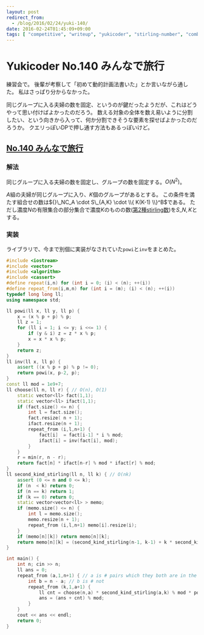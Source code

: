 ```yaml
---
layout: post
redirect_from:
  - /blog/2016/02/24/yuki-140/
date: 2016-02-24T01:45:09+09:00
tags: [ "competitive", "writeup", "yukicoder", "stirling-number", "combination" ]
---
```


# Yukicoder No.140 みんなで旅行

練習会で。
後輩が考察して「初めて動的計画法書いた」とか言いながら通した。
私はさっぱり分からなかった。

同じグループに入る夫婦の数を固定、というのが鍵だったようだが、これはどうやって思い付けばよかったのだろう。
数える対象の全体を数え易いように分割したい、という向きから入って、何か分割できそうな要素を探せばよかったのだろうか。
クエリっぽいDPで押し通す方法もあるっぽいけど。

## [No.140 みんなで旅行](http://yukicoder.me/problems/251)

### 解法

同じグループに入る夫婦の数を固定し、グループの数を固定する。$O(N^2)$。

$A$組の夫婦が同じグループに入り、$K$個のグループがあるとする。
この条件を満たす組合せの数は${}\_NC_A \cdot S\_{A,K} \cdot \\{ K(K-1) \\}^B$である。
ただし濃度$N$の有限集合の部分集合で濃度$K$のものの数([第2種stirling数](https://ja.wikipedia.org/wiki/%E3%82%B9%E3%82%BF%E3%83%BC%E3%83%AA%E3%83%B3%E3%82%B0%E6%95%B0#.E7.AC.AC2.E7.A8.AE.E3.82.B9.E3.82.BF.E3.83.BC.E3.83.AA.E3.83.B3.E3.82.B0.E6.95.B0))を$S\_{N,K}$とする。

### 実装

ライブラリで、今まで別個に実装がなされていた`powi`と`inv`をまとめた。

``` c++
#include <iostream>
#include <vector>
#include <algorithm>
#include <cassert>
#define repeat(i,n) for (int i = 0; (i) < (n); ++(i))
#define repeat_from(i,m,n) for (int i = (m); (i) < (n); ++(i))
typedef long long ll;
using namespace std;

ll powi(ll x, ll y, ll p) {
    x = (x % p + p) % p;
    ll z = 1;
    for (ll i = 1; i <= y; i <<= 1) {
        if (y & i) z = z * x % p;
        x = x * x % p;
    }
    return z;
}
ll inv(ll x, ll p) {
    assert ((x % p + p) % p != 0);
    return powi(x, p-2, p);
}
const ll mod = 1e9+7;
ll choose(ll n, ll r) { // O(n), O(1)
    static vector<ll> fact(1,1);
    static vector<ll> ifact(1,1);
    if (fact.size() <= n) {
        int l = fact.size();
        fact.resize( n + 1);
        ifact.resize(n + 1);
        repeat_from (i,l,n+1) {
            fact[i]  = fact[i-1] * i % mod;
            ifact[i] = inv(fact[i], mod);
        }
    }
    r = min(r, n - r);
    return fact[n] * ifact[n-r] % mod * ifact[r] % mod;
}
ll second_kind_stirling(ll n, ll k) { // O(nk)
    assert (0 <= n and 0 <= k);
    if (n  < k) return 0;
    if (n == k) return 1;
    if (k == 0) return 0;
    static vector<vector<ll> > memo;
    if (memo.size() <= n) {
        int l = memo.size();
        memo.resize(n + 1);
        repeat_from (i,l,n+1) memo[i].resize(i);
    }
    if (memo[n][k]) return memo[n][k];
    return memo[n][k] = (second_kind_stirling(n-1, k-1) + k * second_kind_stirling(n-1, k) % mod) % mod;
}

int main() {
    int n; cin >> n;
    ll ans = 0;
    repeat_from (a,1,n+1) { // a is # pairs which they both are in the same group
        int b = n - a; // b is # not
        repeat_from (k,1,a+1) {
            ll cnt = choose(n,a) * second_kind_stirling(a,k) % mod * powi(k * (k-1), b, mod) % mod;
            ans = (ans + cnt) % mod;
        }
    }
    cout << ans << endl;
    return 0;
}
```

